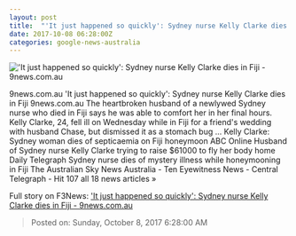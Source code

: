 ```yaml
---
layout: post
title:  "'It just happened so quickly': Sydney nurse Kelly Clarke dies in Fiji - 9news.com.au"
date: 2017-10-08 06:28:00Z
categories: google-news-australia
---
```


!['It just happened so quickly': Sydney nurse Kelly Clarke dies in Fiji - 9news.com.au](http://prod.static9.net.au/_/media/2017/10/08/11/08/0811_bride_sp.jpg)

9news.com.au 'It just happened so quickly': Sydney nurse Kelly Clarke dies in Fiji 9news.com.au The heartbroken husband of a newlywed Sydney nurse who died in Fiji says he was able to comfort her in her final hours. Kelly Clarke, 24, fell ill on Wednesday while in Fiji for a friend's wedding with husband Chase, but dismissed it as a stomach bug ... Kelly Clarke: Sydney woman dies of septicaemia on Fiji honeymoon ABC Online Husband of Sydney nurse Kelly Clarke trying to raise $61000 to fly her body home Daily Telegraph Sydney nurse dies of mystery illness while honeymooning in Fiji The Australian Sky News Australia - Ten Eyewitness News - Central Telegraph - Hit 107 all 18 news articles »


Full story on F3News: ['It just happened so quickly': Sydney nurse Kelly Clarke dies in Fiji - 9news.com.au](http://www.f3nws.com/n/cYU2hD)

> Posted on: Sunday, October 8, 2017 6:28:00 AM
